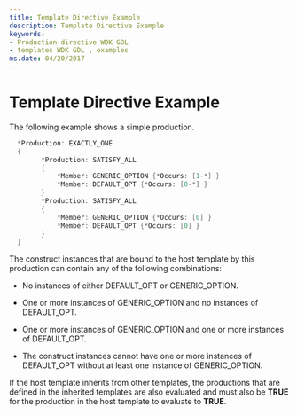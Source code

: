 ```yaml
---
title: Template Directive Example
description: Template Directive Example
keywords:
- Production directive WDK GDL
- templates WDK GDL , examples
ms.date: 04/20/2017
---
```


# Template Directive Example


The following example shows a simple production.

```cpp
  *Production: EXACTLY_ONE
  {
        *Production: SATISFY_ALL
        {
            *Member: GENERIC_OPTION {*Occurs: [1-*] }
            *Member: DEFAULT_OPT {*Occurs: [0-*] }
        }
        *Production: SATISFY_ALL
        {
            *Member: GENERIC_OPTION {*Occurs: [0] }
            *Member: DEFAULT_OPT {*Occurs: [0] }
        }
  }
```

The construct instances that are bound to the host template by this production can contain any of the following combinations:

-   No instances of either DEFAULT\_OPT or GENERIC\_OPTION.

-   One or more instances of GENERIC\_OPTION and no instances of DEFAULT\_OPT.

-   One or more instances of GENERIC\_OPTION and one or more instances of DEFAULT\_OPT.

-   The construct instances cannot have one or more instances of DEFAULT\_OPT without at least one instance of GENERIC\_OPTION.

If the host template inherits from other templates, the productions that are defined in the inherited templates are also evaluated and must also be **TRUE** for the production in the host template to evaluate to **TRUE**.

 

 




